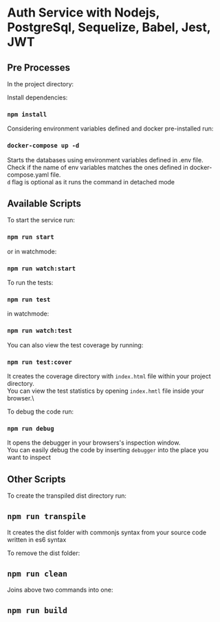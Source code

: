 # Auth Service with Nodejs, PostgreSql, Sequelize, Babel, Jest, JWT

## Pre Processes

In the project directory:

Install dependencies:

### `npm install`

Considering environment variables defined and docker pre-installed run:

### `docker-compose up -d`

Starts the databases using environment variables defined in .env file.\
Check if the name of env variables matches the ones defined in docker-compose.yaml file.\
`d` flag is optional as it runs the command in detached mode

## Available Scripts

To start the service run:

### `npm run start`

or in watchmode:

### `npm run watch:start`

To run the tests:

### `npm run test`

in watchmode:

### `npm run watch:test`

You can also view the test coverage by running:

### `npm run test:cover`

It creates the coverage directory with `index.html` file within your project directory.\
You can view the test statistics by opening `index.hmtl` file inside your browser.\

To debug the code run:

### `npm run debug`

It opens the debugger in your browsers's inspection window.\
You can easily debug the code by inserting `debugger` into the place you want to inspect

## Other Scripts

To create the transpiled dist directory run:

## `npm run transpile`

It creates the dist folder with commonjs syntax from your source code written in es6 syntax

To remove the dist folder:

## `npm run clean`

Joins above two commands into one:

## `npm run build`
